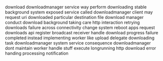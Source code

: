 download downloadmanager service way perform downloading stable background system exposed service called downloadmanager client may request uri downloaded particular destination file download manager conduct download background taking care http interaction retrying downloads failure across connectivity change system reboot apps request downloads api register broadcast receiver handle download progress failure completed instead implementing worker like upload delegate downloading task downloadmanager system service consequence downloadmanager dont maintain worker handle stuff execute longrunning http download error handing processing notification